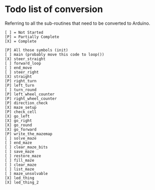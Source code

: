 # Todo list of conversion

Referring to all the sub-routines that need to be converted to Arduino.

```
[ ] = Not Started
[P] = Partially Complete
[X] = Complete

[P] All those symbols (init)
[ ] main (probably move this code to loop())
[X] steer_straight
[ ] forward_loop
[ ] end_move
[ ] steer_right
[X] straight
[P] right_turn
[P] left_turn
[ ] turn_round
[P] left_wheel_counter
[P] right_wheel_counter
[P] direction_check
[X] maze_setup
[P] check_cell
[X] go_left
[X] go_right
[X] go_round
[X] go_forward
[P] write_the_mazemap
[ ] solve_maze
[ ] end_maze
[ ] clear_maze_bits
[ ] save_maze
[ ] restore_maze
[ ] fill_maze
[ ] clear_maze
[ ] list_maze
[ ] maze_unsolvable
[X] led_thing
[X] led_thing_2
```

